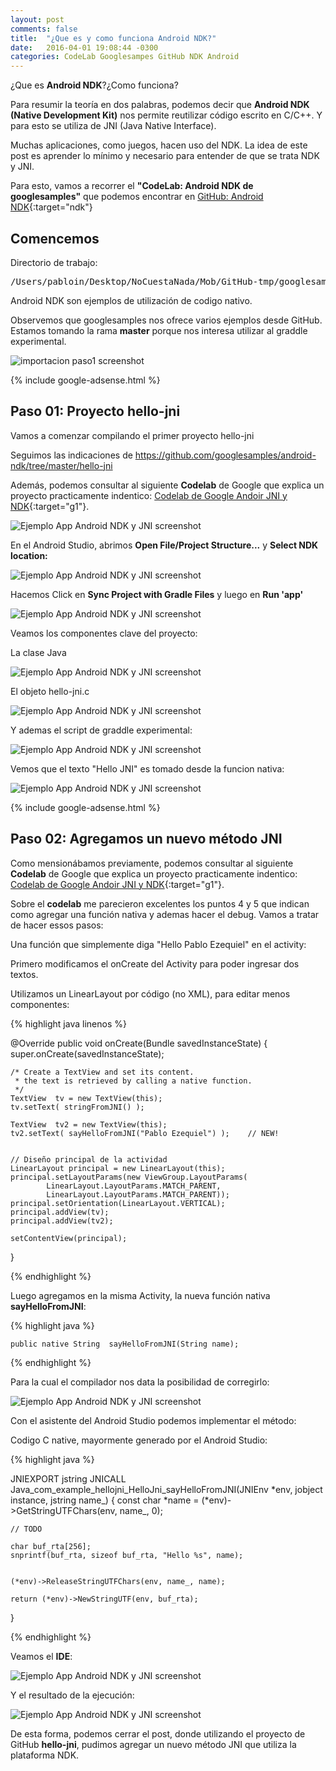 ```yaml
---
layout: post
comments: false
title:  "¿Que es y como funciona Android NDK?"
date:   2016-04-01 19:08:44 -0300
categories: CodeLab Googlesampes GitHub NDK Android
---
```

¿Que es **Android NDK**?¿Como funciona?

Para resumir la teoría en dos palabras, podemos decir que **Android NDK (Native Development Kit)** nos permite reutilizar código escrito en C/C++. Y para esto se utiliza de JNI (Java Native Interface).

Muchas aplicaciones, como juegos, hacen uso del NDK. La idea de este post es aprender lo mínimo y necesario para entender de que se trata NDK y JNI.

Para esto, vamos a recorrer el **"CodeLab: Android NDK de googlesamples"** que podemos encontrar en [GitHub: Android NDK][github-android-ndk]{:target="ndk"}

## Comencemos

Directorio de trabajo:

<pre>
/Users/pabloin/Desktop/NoCuestaNada/Mob/GitHub-tmp/googlesamples/android-ndk
</pre>

Android NDK son ejemplos de utilización de codigo nativo.

Observemos que googlesamples nos ofrece varios ejemplos desde GitHub.
Estamos tomando la rama **master** porque nos interesa utilizar al graddle experimental.  

![importacion paso1 screenshot](/assets/post_005_googlesamples_android_ndk.png)

{% include google-adsense.html %} <br/>

## Paso 01: Proyecto hello-jni

Vamos a comenzar compilando el primer proyecto hello-jni

Seguimos las indicaciones de https://github.com/googlesamples/android-ndk/tree/master/hello-jni

Además, podemos consultar al siguiente **Codelab** de Google que explica un proyecto practicamente indentico:
[Codelab de Google Andoir JNI y NDK][google-codelab-link1]{:target="g1"}.

![Ejemplo App Android NDK y JNI screenshot](/assets/post_005_img2.png)

En el Android Studio, abrimos **Open File/Project Structure...** y **Select NDK location:**

![Ejemplo App Android NDK y JNI screenshot](/assets/post_005_img3.png)

Hacemos Click en **Sync Project with Gradle Files** y luego en **Run 'app'**

![Ejemplo App Android NDK y JNI screenshot](/assets/post_005_img4.png)

Veamos los componentes clave del proyecto:

La clase Java

![Ejemplo App Android NDK y JNI screenshot](/assets/post_005_img5.png)

El objeto hello-jni.c

![Ejemplo App Android NDK y JNI screenshot](/assets/post_005_img6.png)

Y ademas el script de graddle experimental:

![Ejemplo App Android NDK y JNI screenshot](/assets/post_005_img7.png)

Vemos que el texto "Hello JNI" es tomado desde la funcion nativa:

![Ejemplo App Android NDK y JNI screenshot](/assets/post_005_img8.png)

{% include google-adsense.html %} <br/>

## Paso 02: Agregamos un nuevo método JNI

Como mensionábamos previamente, podemos consultar al siguiente **Codelab** de Google que explica un proyecto practicamente indentico: [Codelab de Google Andoir JNI y NDK][google-codelab-link1]{:target="g1"}.

Sobre el **codelab** me parecieron excelentes los puntos 4 y 5 que indican como agregar una función nativa y ademas hacer el debug. Vamos a tratar de hacer essos pasos:


Una función que simplemente diga "Hello Pablo Ezequiel" en el activity:

Primero modificamos el onCreate del Activity para poder ingresar dos textos.

Utilizamos un LinearLayout por código (no XML), para editar menos componentes:

{% highlight java linenos %}

@Override
public void onCreate(Bundle savedInstanceState)
{
    super.onCreate(savedInstanceState);

    /* Create a TextView and set its content.
     * the text is retrieved by calling a native function.
     */
    TextView  tv = new TextView(this);
    tv.setText( stringFromJNI() );

    TextView  tv2 = new TextView(this);
    tv2.setText( sayHelloFromJNI("Pablo Ezequiel") );    // NEW!


    // Diseño principal de la actividad
    LinearLayout principal = new LinearLayout(this);
    principal.setLayoutParams(new ViewGroup.LayoutParams(
            LinearLayout.LayoutParams.MATCH_PARENT,
            LinearLayout.LayoutParams.MATCH_PARENT));
    principal.setOrientation(LinearLayout.VERTICAL);
    principal.addView(tv);
    principal.addView(tv2);

    setContentView(principal);

}

{% endhighlight %}

Luego agregamos en la misma Activity, la nueva función nativa **sayHelloFromJNI**:

{% highlight java %}

    public native String  sayHelloFromJNI(String name);

{% endhighlight %}

Para la cual el compilador nos data la posibilidad de corregirlo:

![Ejemplo App Android NDK y JNI screenshot](/assets/post_005_img9.png)

Con el asistente del Android Studio podemos implementar el método:

Codigo C native, mayormente generado por el Android Studio:

{% highlight java %}

JNIEXPORT jstring JNICALL
Java_com_example_hellojni_HelloJni_sayHelloFromJNI(JNIEnv *env, jobject instance, jstring name_) {
    const char *name = (*env)->GetStringUTFChars(env, name_, 0);

    // TODO

    char buf_rta[256];
    snprintf(buf_rta, sizeof buf_rta, "Hello %s", name);


    (*env)->ReleaseStringUTFChars(env, name_, name);

    return (*env)->NewStringUTF(env, buf_rta);
}

{% endhighlight %}

Veamos el **IDE**:

![Ejemplo App Android NDK y JNI screenshot](/assets/post_005_img10.png)

Y el resultado de la ejecución:

![Ejemplo App Android NDK y JNI screenshot](/assets/post_005_img11.png)

De esta forma, podemos cerrar el post, donde utilizando el proyecto de GitHub **hello-jni**, pudimos agregar un nuevo método JNI que utiliza la plataforma NDK.






[github-android-ndk]:    https://github.com/googlesamples/android-ndk
[google-codelab-link1]:  https://codelabs.developers.google.com/codelabs/android-studio-jni/index.html
